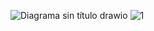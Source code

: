 ![Diagrama sin título drawio](https://github.com/user-attachments/assets/8b97ce18-43e4-4120-8060-0db4a253e481)
![1](https://github.com/user-attachments/assets/e3d8b1b6-a0ea-4c60-b7e2-b9ec9b4efac6)
